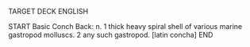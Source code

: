 TARGET DECK
ENGLISH

START
Basic
Conch
Back: n. 1 thick heavy spiral shell of various marine gastropod molluscs. 2 any such gastropod. [latin concha]
END
